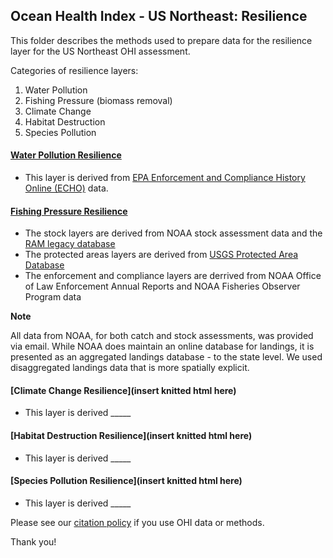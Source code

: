 ## Ocean Health Index - US Northeast: Resilience

This folder describes the methods used to prepare data for the resilience layer for the US Northeast OHI assessment. 

Categories of resilience layers:
1) Water Pollution
2) Fishing Pressure (biomass removal)
3) Climate Change
4) Habitat Destruction
5) Species Pollution

#### [Water Pollution Resilience](https://ohi-northeast.github.io/ne-prep/prep/resilience/ecological/water_pollution.html)
- This layer is derived from [EPA Enforcement and Compliance History Online (ECHO)](https://echo.epa.gov) data.

#### [Fishing Pressure Resilience](https://ohi-northeast.github.io/ne-prep/prep/resilience/ecological/fishing_pressure.html)
- The stock layers are derived from NOAA stock assessment data and the [RAM legacy database](https://www.ramlegacy.org/)
- The protected areas layers are derived from [USGS Protected Area Database](https://www.usgs.gov/core-science-systems/science-analytics-and-synthesis/gap/science/pad-us-data-overview?qt-science_center_objects=0#qt-science_center_objects)
- The enforcement and compliance layers are derrived from NOAA Office of Law Enforcement Annual Reports and NOAA Fisheries Observer Program data 

**Note** 

All data from NOAA, for both catch and stock assessments, was provided via email. While NOAA does maintain an online database for landings, it is presented as an aggregated landings database - to the state level. We used disaggregated landings data that is more spatially explicit.

#### [Climate Change Resilience](insert knitted html here)
- This layer is derived _____

#### [Habitat Destruction Resilience](insert knitted html here)
- This layer is derived _____

#### [Species Pollution Resilience](insert knitted html here)
- This layer is derived _____

Please see our [citation policy](http://ohi-science.org/citation-policy/) if you use OHI data or methods.

Thank you!

